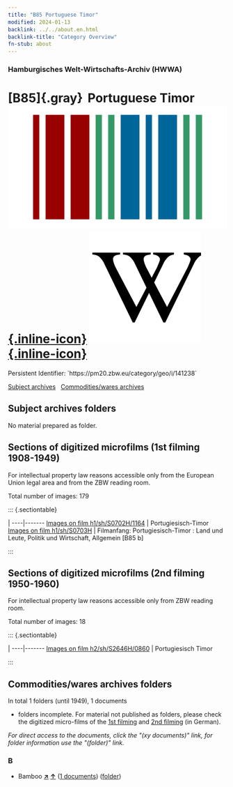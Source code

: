 ```yaml
---
title: "B85 Portuguese Timor"
modified: 2024-01-13
backlink: ../../about.en.html
backlink-title: "Category Overview"
fn-stub: about
---
```


### Hamburgisches Welt-Wirtschafts-Archiv (HWWA)

# [B85]{.gray}&#8201; Portuguese Timor &#160; [![Wikidata](/images/Wikidata-logo.svg "Wikidata"){.inline-icon}](http://www.wikidata.org/entity/Q142965) [![Wikipedia](/images/Wikipedia-W.svg "Wikipedia"){.inline-icon}](https://en.wikipedia.org/wiki/Portuguese_Timor)

<div class="hint">Persistent Identifier: `https://pm20.zbw.eu/category/geo/i/141238`</div>





[Subject archives](#subject-archives-folders) &#160; [Commodities/wares archives](#commoditieswares-archives-folders)




## Subject archives folders








No material prepared as folder.



<a id="filmsections" />

## Sections of digitized microfilms (1st filming 1908-1949)

<p>For intellectual property law reasons accessible only from the European Union legal area and from the ZBW reading room.</p>



<p>Total number of images: 179</p>




::: {.sectiontable}

 | 
----|-------
<a class="btn" href="https://pm20.zbw.eu/film/h1/sh/S0702H/1164" rel="nofollow">Images on film h1/sh/S0702H/1164</a> | Portugiesisch-Timor
<a class="btn" href="https://pm20.zbw.eu/film/h1/sh/S0703H" rel="nofollow">Images on film h1/sh/S0703H</a> | Filmanfang: Portugiesisch-Timor : Land und Leute, Politik und Wirtschaft, Allgemein [B85 b]


:::




## Sections of digitized microfilms (2nd filming 1950-1960)

<p>For intellectual property law reasons accessible only from ZBW reading room.</p>



<p>Total number of images: 18</p>




::: {.sectiontable}

 | 
----|-------
<a class="btn" href="https://pm20.zbw.eu/film/h2/sh/S2646H/0860" rel="nofollow">Images on film h2/sh/S2646H/0860</a> | Portugiesisch Timor


:::














## Commodities/wares archives folders











In total 1 folders (until 1949), 1 documents
- folders incomplete.  For material not published as folders, please check the
digitized micro-films of the [1st filming](/film/h1_wa.de.html) and [2nd
filming](/film/h2_wa.de.html) (in German).

_For direct access to the documents, click the "(xy documents)" link, for folder information use the "(folder)" link._



### B

- Bamboo [**&nearr;**](../../../ware/i/142035/about.en.html "Bamboo (xXX all over the world)") [**&uarr;**](../../../ware/about.en.html#PLW04-Gr02 "Ware category system") (<a href="https://pm20.zbw.eu/iiifview/folder/wa/142035,141238" title="about: Bamboo : Portuguese Timor" target="_blank">1 documents</a>) ([folder](../../../../folder/wa/1420xx/142035/1412xx/141238/about.en.html))




